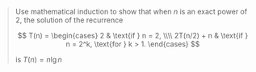 > Use mathematical induction to show that when $n$ is an exact power of 2, the
> solution of the recurrence
>
> $$ T(n) = \begin{cases}
>      2           & \text{if } n = 2, \\\\
>      2T(n/2) + n & \text{if } n = 2^k, \text{for } k > 1.
>    \end{cases} $$
>
> is $T(n) = n\lg{n}$

